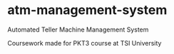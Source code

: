 # atm-management-system

Automated Teller Machine Management System

Coursework made for PKT3 course at TSI University

